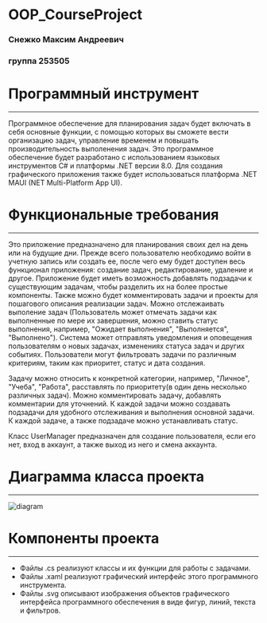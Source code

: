 # **OOP_CourseProject**
### Снежко Максим Андреевич 

### группа 253505

# Программный инструмент

--------------------------------------------------
Программное обеспечение для планирования задач будет включать в себя основные функции, с помощью которых вы сможете вести организацию задач, управление временем и повышать производительность выполенения задач. Это программное обеспечение будет разработано с использованием языковых инструментов C# и платформы .NET версии 8.0. Для создания графического приложения также будет использоваться платформа .NET MAUI (NET Multi-Platform App UI).

# Функциональные требования

--------------------------------------------------

Это приложение предназначено для планирования своих дел на день или на будущие дни. Прежде всего пользователю необходимо войти в учетную запись или создать ее, после чего ему будет доступен весь функционал приложения: создание задач, редактирование, удаление и другое. Приложение будет иметь возможность добавлять подзадачи к существующим задачам, чтобы разделить их на более простые компоненты. Также можно будет комментировать задачи и проекты для пошагового описания реализации задач. Можно отслежаивать выполение задач (Пользователь может отмечать задачи как выполненные по мере их завершения, можно ставить статус выполнения, например, "Ожидает выполнения", "Выполняется", "Выполнено"). Система может отправлять уведомления и оповещения пользователям о новых задачах, изменениях статуса задач и других событиях. Пользователи могут фильтровать задачи по различным критериям, таким как приоритет, статус и дата создания.

Задачу можно относить к конкретной категории, например, "Личное", "Учеба", "Работа", расставлять по приоритету(в один день несколько различных задач). Можно комментировать задачу, добавлять комментарии для уточнений. К каждой задачи можно создавать подзадачи для удобного отслеживания и выполнения основной задачи. К каждой задаче, а также подзадаче можно устанавливать статус.

Класс UserManager предназначен для создание пользователя, если его нет, вход в аккаунт, а также выход из него и смена аккаунта.

# Диаграмма класса проекта

--------------------------------------------------
![diagram](https://github.com/TekkenBro7/OOP_CourseProject/assets/114312277/1fb6d2e6-a817-4650-926f-4a3a72c96f85)


# Компоненты проекта
--------------------------------------------------

- Файлы .cs реализуют классы и их функции для работы с задачами.
- Файлы .xaml реализуют графический интерфейс этого программного инструмента.
- Файлы .svg описывают изображения объектов графического интерфейса программного обеспечения в виде фигур, линий, текста и фильтров.
